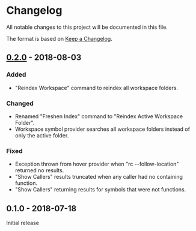 # Changelog

All notable changes to this project will be documented in this file.

The format is based on [Keep a Changelog](http://keepachangelog.com/en/1.0.0/).

## [0.2.0] - 2018-08-03

### Added
- "Reindex Workspace" command to reindex all workspace folders.

### Changed
- Renamed "Freshen Index" command to "Reindex Active Workspace Folder".
- Workspace symbol provider searches all workspace folders instead of only the active folder.

### Fixed
- Exception thrown from hover provider when "rc --follow-location" returned no results.
- "Show Callers" results truncated when any caller had no containing function.
- "Show Callers" returning results for symbols that were not functions.

## 0.1.0 - 2018-07-18

Initial release

[0.2.0]: https://github.com/jomiller/vscode-rtags/compare/v0.1.0...v0.2.0
